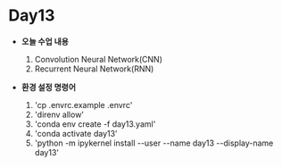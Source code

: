 # Day13
- **오늘 수업 내용**
    1. Convolution Neural Network(CNN)
    2. Recurrent Neural Network(RNN)

- **환경 설정 명령어**
    1. 'cp .envrc.example .envrc'
    2. 'direnv allow'
    3. 'conda env create -f day13.yaml'
    4. 'conda activate day13'
    5. 'python -m ipykernel install --user --name day13 --display-name day13'
